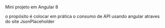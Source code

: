 Mini projeto em Angular 8

o propósito é colocar em prática o consumo de API usando angular atraves do site JsonPlaceholder

